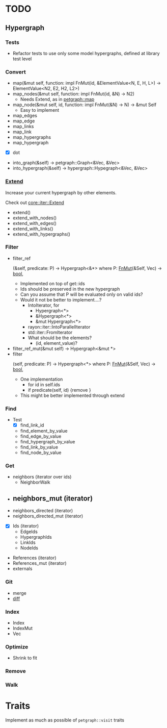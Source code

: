 # TODO

## Hypergraph

### Tests

- Refactor tests to use only some model hypergraphs, defined at library test level

### Convert

- map(&mut self, function: impl FnMut(id, &ElementValue<N, E, H, L>) -> ElementValue<N2, E2, H2, L2>)
- map_nodes(&mut self, function: impl FnMut(id, &N) -> N2)
  - Needs Extend, as in [petgraph::map](https://docs.rs/petgraph/0.6.0/petgraph/graph/struct.Graph.html#method.map)
- map_node(&mut self, id, function: impl FnMut(&N) -> N) -> &mut Self
  - Easy to implement
- map_edges
- map_edge
- map_links
- map_link
- map_hypergraphs
- map_hypergraph

- [x] dot

- into_graph(&self) -> petgraph::Graph<&Vec<usize>, &Vec<usize>>
- into_hypergraph(&self) -> hypergraph::Hypegraph<&Vec<usize>, &Vec<usize>>

### [Extend](https://doc.rust-lang.org/nightly/core/iter/trait.Extend.html)

Increase your current hypergraph by other elements. 

Check out [core::iter::Extend](https://doc.rust-lang.org/core/iter/trait.Extend.html)

- extend()
- extend_with_nodes()
- extend_with_edges()
- extend_with_links()
- extend_with_hypergraphs()

### Filter

- filter_ref<P>(&self, predicate: P) -> Hypergraph<&*> 
  where 
  P: [FnMut](https://doc.rust-lang.org/std/ops/trait.FnMut.html)(&Self, Vec<usize>) -> [bool](https://doc.rust-lang.org/std/primitive.bool.html),
  - Implemented on top of get::ids
  - Ids should be preserved in the new hypergraph
  - Can you assume that P will be evaluated only on valid ids?
  - Would it not be better to implement....?
    - IntoIterator, for
      - Hypergraph<*>
      - &Hypergraph<*>
      - &mut Hypergraph<*>
    - rayon::iter::IntoParallelIterator
    - std::iter::FromIterator
    - What should be the elements?
      - (id, element_value)?
- filter_ref_mut(&mut self) -> Hypergraph<&mut *>
- filter<P>(self, predicate: P) -> Hypergraph<*> 
  where 
  P: [FnMut](https://doc.rust-lang.org/std/ops/trait.FnMut.html)(&Self, Vec<usize>) -> [bool](https://doc.rust-lang.org/std/primitive.bool.html), 
  - One implementation
    - for id in self.ids
    - if predicate(self, id) {remove } 
  - This might be better implemented through extend

### Find

- Test
  - [x] find_link_id
  
  - find_element_by_value
  - find_edge_by_value
  - find_hypergraph_by_value
  - find_link_by_value
  - find_node_by_value

### Get

- neighbors (iterator over ids)
  - NeighborWalk
- neighbors_mut (iterator)
  -
- neighbors_directed (iterator)
- neighbors_directed_mut (iterator)

- [x] Ids (iterator)
  - EdgeIds
  - HypergraphIds
  - LinkIds
  - NodeIds

- References (iterator)
- References_mut (iterator)
- externals

### Git

- merge
- [diff](https://github.com/petgraph/petgraph/issues/320)

### Index

- Index
- IndexMut
- Vec<usize>

### Optimize

- Shrink to fit

### Remove

### Walk

# Traits

Implement as much as possible of `petgraph::visit` traits

